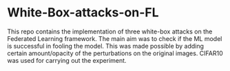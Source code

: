 # White-Box-attacks-on-FL
This repo contains the implementation of three white-box attacks on the Federated Learning framework. The main aim was to check if the ML model is successful in fooling the model. This was made possible by adding certain amount/opacity of the perturbations on the original images. CIFAR10 was used for carrying out the experiment. 
